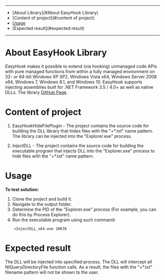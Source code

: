 ______________________________________________________________________________________________________________

* [About Library](#About EasyHook Library)
* [Content of project](#content of project)
* [Usage](#usage)
* [Expected result](#expected result)
______________________________________________________________________________________________________________

# About EasyHook Library
*EasyHook* makes it possible to extend (via hooking) unmanaged code APIs with pure managed functions from within a fully managed environment on 32- or 64-bit Windows XP SP2, Windows Vista x64, Windows Server 2008 x64, Windows 7, Windows 8.1, and Windows 10.
EasyHook supports injecting assemblies built for .NET Framework 3.5 / 4.0+ as well as native DLLs.
The library [GitHub Page](https://github.com/EasyHook/EasyHook).

# Content of project
1. EasyHookHideFilePlugin - The project contains the source code for building the DLL library that hides files with the "+\*.txt" name pattern. The library can be injected into the "Explorer.exe" process.

2. InjectDLL 			   - The project contains the source code for building the executable program that injects DLL into the "Explorer.exe" process to hide files with the "+\*.txt" name pattern.

# Usage
**To test solution:**
1. Clone the project and build it.
2. Navigate to the output folder.
3. Determine the PID of the "Explorer.exe" process (For example, you can do this by Process Explorer).
4. Run the executable program using such command:
```
	>InjectDLL_x64.exe 20676
```

# Expected result
The DLL will be injected into specified process. The DLL will intercept all NtQueryDirectoryFile function calls.
As a result, the files with the "+\*.txt" filename pattern will not be shown to the user.
